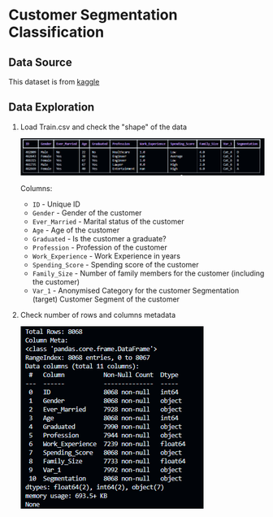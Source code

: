# Customer Segmentation Classification


## Data Source
This dataset is from [kaggle](https://www.kaggle.com/datasets/kaushiksuresh147/customer-segmentation/data)

## Data Exploration

1. Load Train.csv and check the "shape" of the data

    ![alt text](./media/image.png)

    Columns:
    - `ID` - Unique ID
    - `Gender` - Gender of the customer
    - `Ever_Married` -  Marital status of the customer
    - `Age` - Age of the customer
    - `Graduated` - Is the customer a graduate?
    - `Profession` - Profession of the customer
    - `Work_Experience` - Work Experience in years
    - `Spending_Score` - Spending score of the customer
    - `Family_Size` - Number of family members for the customer (including the customer)
    - `Var_1` - Anonymised Category for the customer
Segmentation (target) Customer Segment of the customer

2. Check number of rows and columns metadata

    ![alt text](./media/image-2.png)

